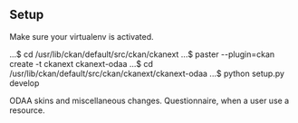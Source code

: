 Setup
------------
Make sure your virtualenv is activated.

...$ cd /usr/lib/ckan/default/src/ckan/ckanext
...$ paster --plugin=ckan create -t ckanext ckanext-odaa
...$ cd /usr/lib/ckan/default/src/ckan/ckanext/ckanext-odaa
...$ python setup.py develop

ODAA skins and miscellaneous changes. 
Questionnaire, when a user use a resource.
